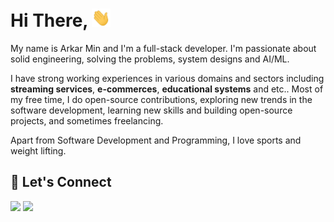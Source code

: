# Hi There, <img src="https://raw.githubusercontent.com/ABSphreak/ABSphreak/master/gifs/Hi.gif" width="30px">

My name is Arkar Min and I'm a full-stack developer. I'm passionate about solid engineering, solving the problems, system designs and AI/ML.

I have strong working experiences in various domains and sectors including **streaming services**, **e-commerces**, **educational systems** and etc.. Most of my free time, I do open-source contributions, exploring new trends in the software development, learning new skills and building open-source projects, and sometimes freelancing. 

Apart from Software Development and Programming, I love sports and weight lifting.

## 🤝 Let's Connect
<p>
  <a href="https://www.linkedin.com/in/arkar-min-97410b308/"><img src="https://cdn2.iconfinder.com/data/icons/social-media-2285/512/1_Linkedin_unofficial_colored_svg-128.png" width="40"></a>
  <a href="https://x.com/amin_dev_7"><img src="https://cdn2.iconfinder.com/data/icons/social-media-2285/512/1_Twitter3_colored_svg-64.png" width="40"></a>
</p>
